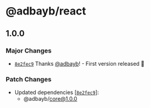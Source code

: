 # @adbayb/react

## 1.0.0

### Major Changes

-   [`8e2fec9`](https://github.com/adbayb/poc-monorepo/commit/8e2fec949844d283fe1d8a0e47d1c9ea5f58be02) Thanks [@adbayb](https://github.com/adbayb)! - First version released 🚀

### Patch Changes

-   Updated dependencies [[`8e2fec9`](https://github.com/adbayb/poc-monorepo/commit/8e2fec949844d283fe1d8a0e47d1c9ea5f58be02)]:
    -   @adbayb/core@1.0.0
